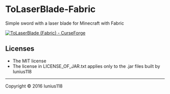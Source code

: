 # ToLaserBlade-Fabric
Simple sword with a laser blade for Minecraft with Fabric

[![ToLaserBlade (Fabric) - CurseForge](http://cf.way2muchnoise.eu/title/495286.svg)](https://www.curseforge.com/minecraft/mc-mods/tolaserblade-fabric)

## Licenses
- The MIT license  
- The license in LICENSE_OF_JAR.txt applies only to the .jar files built by Iunius118

----
Copyright &copy; 2016 Iunius118
